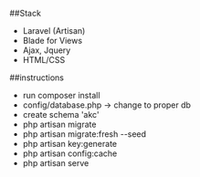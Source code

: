 ##Stack

 - Laravel (Artisan)
 - Blade for Views
 - Ajax, Jquery 
 - HTML/CSS

##instructions

- run composer install 
- config/database.php -> change to proper db 
- create schema 'akc'
- php artisan migrate
- php artisan migrate:fresh --seed
- php artisan key:generate
- php artisan config:cache
- php artisan serve 

